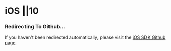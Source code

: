 # iOS ||10

### Redirecting To Github...

<script>window.open('https://github.com/kinecosystem/kin-ios', "_blank") || window.location.replace('https://github.com/kinecosystem/kin-ios');</script>

If you haven't been redirected automatically, please visit the [iOS SDK Github page](https://github.com/kinecosystem/kin-ios).
